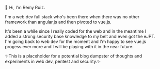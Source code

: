 👋 Hi, I’m Rémy Ruiz.

I'm a web dev full stack who's been there when there was no other framework than angular.js and then pivoted to vue.js.

It's been a while since I really coded for the web and in the meantime I added a strong security base knowledge to my belt and even got the eJPT.
I'm going back to web dev for the moment and I'm happy to see vue.js progess ever more and I will be playing with it in the near future.

✨This is a placeholder for a potential blog dumpster of thoughts and experiments in web dev, pentest and security.✨
